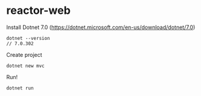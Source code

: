 # reactor-web

Install Dotnet 7.0 (https://dotnet.microsoft.com/en-us/download/dotnet/7.0)
```
dotnet --version
// 7.0.302
```

Create project
```
dotnet new mvc
```

Run!
```
dotnet run
```
